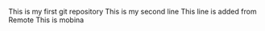This is my first git repository
This is my second line
This line is added from Remote
This is mobina
